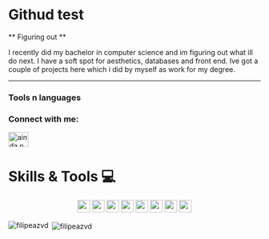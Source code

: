 # Githud test
** Figuring out  **

I recently did my bachelor in computer science and im figuring out what ill do next. I have a soft spot for aesthetics, databases and front end. Ive got a couple of projects here which i did by myself 
as work for my degree.

---
### Tools n languages


<h3 align="left">Connect with me:</h3>
<p align="left">
<a href="https://linkedin.com/in/ainda n sei" target="blank"><img align="center" src="https://raw.githubusercontent.com/rahuldkjain/github-profile-readme-generator/master/src/images/icons/Social/linked-in-alt.svg" alt="ainda n sei" height="30" width="40" /></a>
</p>

# Skills & Tools 💻
<p align="center">
  <img src="https://img.shields.io/badge/Visual%20Studio%20Code-0078d7.svg?style=for-the-badge&logo=visual-studio-code&logoColor=white" height="25"/>
  <img src="https://img.shields.io/badge/sublime_text-%23575757.svg?style=for-the-badge&logo=sublime-text&logoColor=important" height="25"/>
  <img src="https://img.shields.io/badge/Haskell-5e5086?style=for-the-badge&logo=haskell&logoColor=white" height="25"/>
  <img src="https://img.shields.io/badge/c-%2300599C.svg?style=for-the-badge&logo=c&logoColor=white" height="25"/>
  <img src="https://img.shields.io/badge/latex-%23008080.svg?style=for-the-badge&logo=latex&logoColor=white" height="25"/>
  <img src="https://img.shields.io/badge/Python-3776AB?style=for-the-badge&logo=python&logoColor=white" height="25"/>
  <img src="https://img.shields.io/badge/mysql-%2300f.svg?style=for-the-badge&logo=mysql&logoColor=white" height="25"/>
  <img src="https://img.shields.io/badge/html5-%23E34F26.svg?style=for-the-badge&logo=html5&logoColor=white" height="25"/>

<p><img align="left" src="https://github-readme-stats.vercel.app/api/top-langs?username=filipeazvd&show_icons=true&locale=en&layout=compact" alt="filipeazvd" /></p>

<p>&nbsp;<img align="center" src="https://github-readme-stats.vercel.app/api?username=filipeazvd&show_icons=true&locale=en" alt="filipeazvd" /></p>
